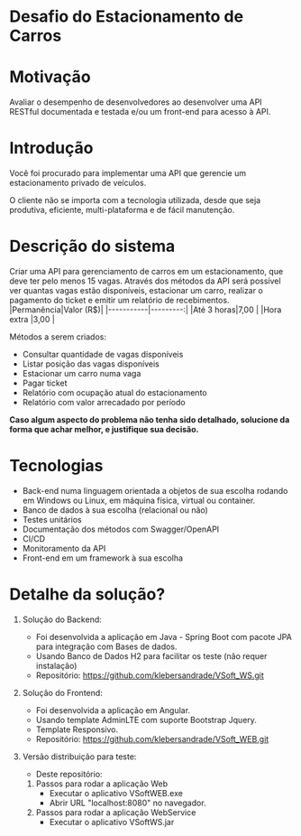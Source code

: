 # **Desafio do Estacionamento de Carros**

# Motivação
Avaliar o desempenho de desenvolvedores ao desenvolver uma API RESTful documentada e testada e/ou um front-end para acesso à API.

# Introdução 
Você foi procurado para implementar uma API que gerencie um estacionamento privado de veículos.

O cliente não se importa com a tecnologia utilizada, desde que seja produtiva, eficiente, multi-plataforma e de fácil manutenção.

# Descrição do sistema
Criar uma API para gerenciamento de carros em um estacionamento, que deve ter pelo menos 15 vagas.
Através dos métodos da API será possível ver quantas vagas estão disponíveis, estacionar um carro, realizar o pagamento do ticket e emitir um relatório de recebimentos.
|Permanência|Valor (R$)|
|-----------|---------:|
|Até 3 horas|7,00      |
|Hora extra |3,00      |

Métodos a serem criados:
- Consultar quantidade de vagas disponíveis
- Listar posição das vagas disponíveis
- Estacionar um carro numa vaga
- Pagar ticket
- Relatório com ocupação atual do estacionamento
- Relatório com valor arrecadado por período

**Caso algum aspecto do problema não tenha sido detalhado, solucione da forma que achar melhor, e justifique sua decisão.**

# Tecnologias
- Back-end numa linguagem orientada a objetos de sua escolha rodando em Windows ou Linux, em máquina física, virtual ou container.
- Banco de dados à sua escolha (relacional ou não)
- Testes unitários
- Documentação dos métodos com Swagger/OpenAPI
- CI/CD
- Monitoramento da API
- Front-end em um framework à sua escolha

# Detalhe da solução?
1. Solução do Backend:
    - Foi desenvolvida a aplicação em Java - Spring Boot com pacote JPA para integração com Bases de dados.
    - Usando Banco de Dados H2 para facilitar os teste (não requer instalação)
    - Repositório: https://github.com/klebersandrade/VSoft_WS.git

2. Solução do Frontend:
    - Foi desenvolvida a aplicação em Angular.
    - Usando template AdminLTE com suporte Bootstrap Jquery.
    - Template Responsivo.
    - Repositório: https://github.com/klebersandrade/VSoft_WEB.git
    
3. Versão distribuição para teste:
    - Deste repositório:
    1. Passos para rodar a aplicação Web
        - Executar o aplicativo VSoftWEB.exe
        - Abrir URL "localhost:8080" no navegador.
    2. Passos para rodar a aplicação WebService
        - Executar o aplicativo VSoftWS.jar    

